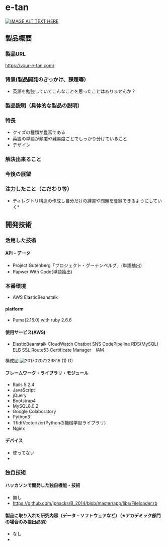 # e-tan

[![IMAGE ALT TEXT HERE](https://jphacks.com/wp-content/uploads/2020/09/JPHACKS2020_ogp.jpg)](https://www.youtube.com/watch?v=G5rULR53uMk)

## 製品概要
### 製品URL
https://your-e-tan.com/
### 背景(製品開発のきっかけ、課題等）
- 英語を勉強していてこんなことを思ったことはありませんか？
### 製品説明（具体的な製品の説明）
### 特長
- クイズの種類が豊富である
- 英語の単語が頻度や難易度ごとでしっかり分けていること
- デザイン


### 解決出来ること
### 今後の展望
### 注力したこと（こだわり等）
* ディレクトリ構造の作成し自分だけの辞書や問題を登録できるようにしていく* 


## 開発技術
### 活用した技術
#### API・データ
* Project Gutenberg「プロジェクト・グーテンベルグ」(単語抽出)
* Papwer With Code(単語抽出)

### 本番環境　
* AWS ElasticBeanstalk
#### platform
* Puma(2.16.0) with ruby 2.6.6
#### 使用サービス(AWS)
* ElasticBeanstalk CloudWatch Chatbot SNS CodePipeline RDS(MySQL) ELB SSL Route53 Certificate Manager　IAM

構成図
![20170207223816 (1) (1)](https://user-images.githubusercontent.com/50270988/98430542-6b0aa900-20f1-11eb-8d61-7db6855abba1.png)

#### フレームワーク・ライブラリ・モジュール
* Rails 5.2.4
* JavaScript
* jQuery
* Bootstrap4
* MySQL8.0.2
* Google Colaboratory
* Python3
* TfidfVectorizer(Pythonの機械学習ライブラリ)
* Nginx
#### デバイス
* 使ってない
* 

### 独自技術
#### ハッカソンで開発した独自機能・技術
* 無し
* https://github.com/jphacks/B_2014/blob/master/app/libs/Fileloader.rb
 
#### 製品に取り入れた研究内容（データ・ソフトウェアなど）（※アカデミック部門の場合のみ提出必須）
* なし
*
